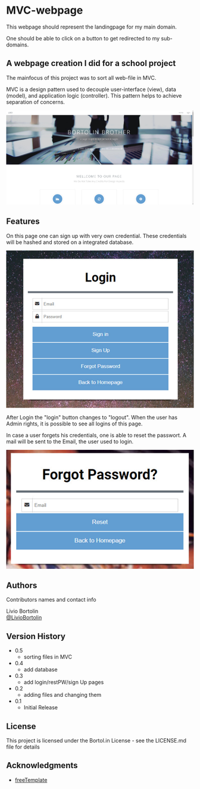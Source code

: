 # MVC-webpage

This webpage should represent the landingpage for my main domain.

One should be able to click on a button to get redirected to my sub-domains.


## A webpage creation I did for a school project

The mainfocus of this project was to sort all web-file in MVC.

MVC is a design pattern used to decouple user-interface (view), data (model), and application logic (controller). 
This pattern helps to achieve separation of concerns.

![Mainpage](READMEfile/mainpage.jpg)

## Features

On this page one can sign up with very own credential. 
These credentials will be hashed and stored on a integrated database.

![loginpage](READMEfile/loginpage.jpg)

After Login the "login" button changes to "logout".
When the user has Admin rights, it is possible to see all logins of this page.

In case a user forgets his credentials, one is able to reset the passwort.
A mail will be sent to the Email, the user used to login.

![resetPWpage](READMEfile/forgotpw.jpg)

## Authors

Contributors names and contact info

Livio Bortolin  
[@LivioBortolin](https://www.linkedin.com/in/livio-bortolin-b62b8518a/)

## Version History

* 0.5
    * sorting files in MVC
* 0.4
    * add database  
* 0.3
    * add login/restPW/sign Up pages
* 0.2
    * adding files and changing them
* 0.1
    * Initial Release

## License

This project is licensed under the Bortol.in License - see the LICENSE.md file for details

## Acknowledgments

* [freeTemplate](https://www.free-css.com/free-css-templates)